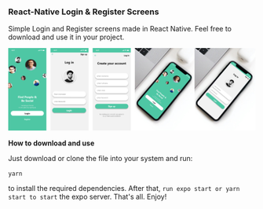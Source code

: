 ### **React-Native Login & Register Screens**

Simple Login and Register screens made in React Native. Feel free to download and use it in your project.

![React-Native Login & Register Screens](https://raw.githubusercontent.com/david-asamoah/React-Native-Login-Register-Screens/master/login%20register%20screens%20banner.png)

**How to download and use**

Just download or clone the file into your system and run:

    yarn

 
to install the required dependencies. After that, `run expo start or yarn start to start` the expo server.
That's all. Enjoy!

